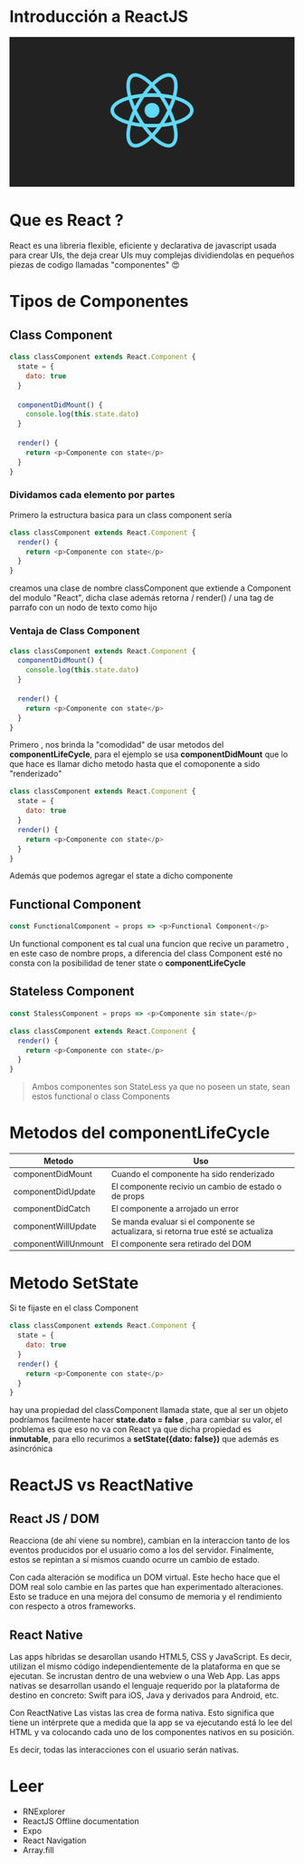 # Introducción a ReactJS
![](./logo-og.png)

# Que es React ? 
React es una libreria flexible, eficiente y declarativa de javascript usada para crear UIs, the deja crear UIs muy complejas dividiendolas en pequeños piezas de codigo llamadas "componentes" :heart_eyes:

# Tipos de Componentes

## Class Component
```javascript
class classComponent extends React.Component {
  state = {
    dato: true
  }

  componentDidMount() {
    console.log(this.state.dato)
  }

  render() {
    return <p>Componente con state</p>
  }
}
```

### Dividamos cada elemento por partes

Primero la estructura basica para un class component sería
```javascript
class classComponent extends React.Component {
  render() {
    return <p>Componente con state</p>
  }
}
```

creamos una clase de nombre classComponent que extiende a Component del modulo "React", dicha clase además retorna / render() / una tag de parrafo con un nodo de texto como hijo

### Ventaja de Class Component

```javascript
class classComponent extends React.Component {
  componentDidMount() {
    console.log(this.state.dato)
  }

  render() {
    return <p>Componente con state</p>
  }
}
```

Primero , nos brinda la "comodidad" de usar metodos del __componentLifeCycle__, para el ejemplo se usa __componentDidMount__ que lo que hace es llamar dicho metodo hasta que el comoponente a sido "renderizado"

```javascript
class classComponent extends React.Component {
  state = {
    dato: true
  }
  render() {
    return <p>Componente con state</p>
  }
}
```
Además que podemos agregar el state a dicho componente

## Functional Component
```javascript
const FunctionalComponent = props => <p>Functional Component</p>
```

Un functional component es tal cual una funcion que recive un parametro , en este caso de nombre props, a diferencia del class Component esté no consta con la posibilidad de tener state o __componentLifeCycle__

## Stateless Component
```javascript
const StalessComponent = props => <p>Componente sin state</p>
```

```javascript
class classComponent extends React.Component {
  render() {
    return <p>Componente con state</p>
  }
}
```

> Ambos componentes son StateLess ya que no poseen un state, sean estos functional o class Components

# Metodos del componentLifeCycle 

|Metodo|Uso|
|-|-|
|componentDidMount|Cuando el componente ha sido renderizado|
|componentDidUpdate|El componente recivio un cambio de estado o de props|
|componentDidCatch|El componente a arrojado un error|
|componentWillUpdate|Se manda evaluar si el componente se actualizara, si retorna true esté se actualiza|
|componentWillUnmount|El componente sera retirado del DOM|

# Metodo SetState
Si te fijaste en el class Component
```javascript
class classComponent extends React.Component {
  state = {
    dato: true
  }
  render() {
    return <p>Componente con state</p>
  }
}
```
hay una propiedad del classComponent llamada state, que al ser un objeto podríamos facilmente hacer  __state.dato = false__ , para cambiar su valor, el problema es que eso no va con React ya que dicha propiedad es __inmutable__, para ello recurimos a __setState({dato: false})__ que además es asincrónica

# ReactJS vs ReactNative
## React JS / DOM
Reacciona (de ahí viene su nombre), cambian en la interaccion tanto de  los eventos producidos por el usuario como a los del servidor. Finalmente, estos se repintan a sí mismos cuando ocurre un cambio de estado.

Con cada alteración se modifica un DOM virtual. Este hecho hace que el DOM real solo cambie en las partes que han experimentado alteraciones. Esto se traduce en una mejora del consumo de memoria y el rendimiento con respecto a otros frameworks.

## React Native
Las apps híbridas se desarollan usando HTML5, CSS y JavaScript. Es decir, utilizan el mismo código independientemente de la plataforma en que se ejecutan. Se incrustan dentro de una webview o una Web App.
Las apps nativas se desarrollan usando el lenguaje requerido por la plataforma de destino en concreto: Swift para iOS, Java y derivados para Android, etc.

Con ReactNative Las vistas las crea de forma nativa. Esto significa que tiene un intérprete que a medida que la app se va ejecutando está lo lee del HTML y va colocando cada uno de los componentes nativos en su posición.

Es decir, todas las interacciones con el usuario serán nativas.

# Leer

- RNExplorer
- ReactJS Offline documentation
- Expo
- React Navigation
- Array.fill